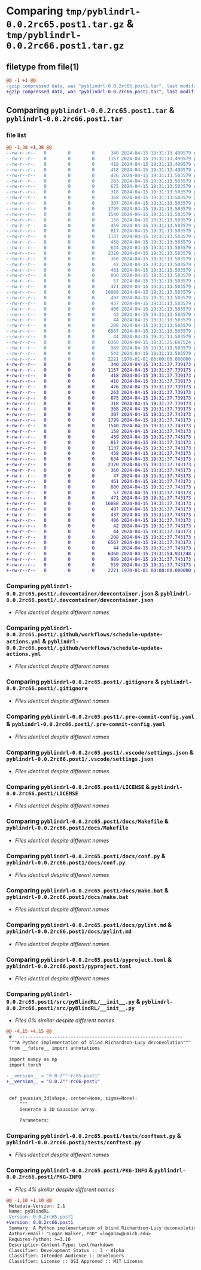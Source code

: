 # Comparing `tmp/pyblindrl-0.0.2rc65.post1.tar.gz` & `tmp/pyblindrl-0.0.2rc66.post1.tar.gz`

## filetype from file(1)

```diff
@@ -1 +1 @@
-gzip compressed data, was "pyblindrl-0.0.2rc65.post1.tar", last modified: Fri Jan  1 00:00:00 2016, max compression
+gzip compressed data, was "pyblindrl-0.0.2rc66.post1.tar", last modified: Fri Jan  1 00:00:00 2016, max compression
```

## Comparing `pyblindrl-0.0.2rc65.post1.tar` & `pyblindrl-0.0.2rc66.post1.tar`

### file list

```diff
@@ -1,38 +1,38 @@
--rw-r--r--   0        0        0      340 2024-04-15 19:31:13.499579 pyblindrl-0.0.2rc65.post1/.devcontainer/Dockerfile
--rw-r--r--   0        0        0     1157 2024-04-15 19:31:13.499579 pyblindrl-0.0.2rc65.post1/.devcontainer/devcontainer.json
--rw-r--r--   0        0        0      418 2024-04-15 19:31:13.499579 pyblindrl-0.0.2rc65.post1/.github/dependabot.yml
--rw-r--r--   0        0        0      418 2024-04-15 19:31:13.499579 pyblindrl-0.0.2rc65.post1/.github/template-sync.yml
--rw-r--r--   0        0        0      476 2024-04-15 19:31:13.503579 pyblindrl-0.0.2rc65.post1/.github/workflows/CI.yml
--rw-r--r--   0        0        0      263 2024-04-15 19:31:13.503579 pyblindrl-0.0.2rc65.post1/.github/workflows/publish.yml
--rw-r--r--   0        0        0      675 2024-04-15 19:31:13.503579 pyblindrl-0.0.2rc65.post1/.github/workflows/schedule-update-actions.yml
--rw-r--r--   0        0        0      318 2024-04-15 19:31:13.503579 pyblindrl-0.0.2rc65.post1/.github/workflows/semantic-pr-check.yml
--rw-r--r--   0        0        0      368 2024-04-15 19:31:13.503579 pyblindrl-0.0.2rc65.post1/.github/workflows/sphinx.yml
--rw-r--r--   0        0        0      307 2024-04-15 19:31:13.503579 pyblindrl-0.0.2rc65.post1/.github/workflows/template-sync.yml
--rw-r--r--   0        0        0     1799 2024-04-15 19:31:13.503579 pyblindrl-0.0.2rc65.post1/.gitignore
--rw-r--r--   0        0        0     1540 2024-04-15 19:31:13.503579 pyblindrl-0.0.2rc65.post1/.pre-commit-config.yaml
--rw-r--r--   0        0        0      158 2024-04-15 19:31:13.503579 pyblindrl-0.0.2rc65.post1/.pypirc
--rw-r--r--   0        0        0      459 2024-04-15 19:31:13.503579 pyblindrl-0.0.2rc65.post1/.vscode/launch.json
--rw-r--r--   0        0        0      817 2024-04-15 19:31:13.503579 pyblindrl-0.0.2rc65.post1/.vscode/settings.json
--rw-r--r--   0        0        0     1137 2024-04-15 19:31:13.503579 pyblindrl-0.0.2rc65.post1/LICENSE
--rw-r--r--   0        0        0      458 2024-04-15 19:31:13.503579 pyblindrl-0.0.2rc65.post1/README.md
--rw-r--r--   0        0        0      634 2024-04-15 19:31:13.503579 pyblindrl-0.0.2rc65.post1/docs/Makefile
--rw-r--r--   0        0        0     2320 2024-04-15 19:31:13.503579 pyblindrl-0.0.2rc65.post1/docs/conf.py
--rw-r--r--   0        0        0      360 2024-04-15 19:31:13.503579 pyblindrl-0.0.2rc65.post1/docs/devcontainer.md
--rw-r--r--   0        0        0       47 2024-04-15 19:31:13.503579 pyblindrl-0.0.2rc65.post1/docs/developer.md
--rw-r--r--   0        0        0      461 2024-04-15 19:31:13.503579 pyblindrl-0.0.2rc65.post1/docs/index.rst
--rw-r--r--   0        0        0      800 2024-04-15 19:31:13.503579 pyblindrl-0.0.2rc65.post1/docs/make.bat
--rw-r--r--   0        0        0       57 2024-04-15 19:31:13.503579 pyblindrl-0.0.2rc65.post1/docs/modules.rst
--rw-r--r--   0        0        0      471 2024-04-15 19:31:13.503579 pyblindrl-0.0.2rc65.post1/docs/pre-commit-config.md
--rw-r--r--   0        0        0    16088 2024-04-15 19:31:13.503579 pyblindrl-0.0.2rc65.post1/docs/pylint.md
--rw-r--r--   0        0        0      497 2024-04-15 19:31:13.503579 pyblindrl-0.0.2rc65.post1/docs/pyproject.md
--rw-r--r--   0        0        0      437 2024-04-15 19:31:13.503579 pyblindrl-0.0.2rc65.post1/docs/python_package.hello_world.rst
--rw-r--r--   0        0        0      406 2024-04-15 19:31:13.503579 pyblindrl-0.0.2rc65.post1/docs/python_package.rst
--rw-r--r--   0        0        0       42 2024-04-15 19:31:13.503579 pyblindrl-0.0.2rc65.post1/docs/requirements.txt
--rw-r--r--   0        0        0       44 2024-04-15 19:31:13.503579 pyblindrl-0.0.2rc65.post1/docs/vscode.md
--rw-r--r--   0        0        0      208 2024-04-15 19:31:13.503579 pyblindrl-0.0.2rc65.post1/docs/workflows.md
--rw-r--r--   0        0        0     6567 2024-04-15 19:31:13.503579 pyblindrl-0.0.2rc65.post1/pyproject.toml
--rw-r--r--   0        0        0       44 2024-04-15 19:31:13.503579 pyblindrl-0.0.2rc65.post1/src/README.md
--rw-r--r--   0        0        0     6360 2024-04-15 19:31:25.687524 pyblindrl-0.0.2rc65.post1/src/pyBlindRL/__init__.py
--rw-r--r--   0        0        0      989 2024-04-15 19:31:13.503579 pyblindrl-0.0.2rc65.post1/tests/conftest.py
--rw-r--r--   0        0        0      543 2024-04-15 19:31:13.503579 pyblindrl-0.0.2rc65.post1/tests/test_methods.py
--rw-r--r--   0        0        0     2221 1970-01-01 00:00:00.000000 pyblindrl-0.0.2rc65.post1/PKG-INFO
+-rw-r--r--   0        0        0      340 2024-04-15 19:31:37.739173 pyblindrl-0.0.2rc66.post1/.devcontainer/Dockerfile
+-rw-r--r--   0        0        0     1157 2024-04-15 19:31:37.739173 pyblindrl-0.0.2rc66.post1/.devcontainer/devcontainer.json
+-rw-r--r--   0        0        0      418 2024-04-15 19:31:37.739173 pyblindrl-0.0.2rc66.post1/.github/dependabot.yml
+-rw-r--r--   0        0        0      418 2024-04-15 19:31:37.739173 pyblindrl-0.0.2rc66.post1/.github/template-sync.yml
+-rw-r--r--   0        0        0      476 2024-04-15 19:31:37.739173 pyblindrl-0.0.2rc66.post1/.github/workflows/CI.yml
+-rw-r--r--   0        0        0      263 2024-04-15 19:31:37.739173 pyblindrl-0.0.2rc66.post1/.github/workflows/publish.yml
+-rw-r--r--   0        0        0      675 2024-04-15 19:31:37.739173 pyblindrl-0.0.2rc66.post1/.github/workflows/schedule-update-actions.yml
+-rw-r--r--   0        0        0      318 2024-04-15 19:31:37.739173 pyblindrl-0.0.2rc66.post1/.github/workflows/semantic-pr-check.yml
+-rw-r--r--   0        0        0      368 2024-04-15 19:31:37.739173 pyblindrl-0.0.2rc66.post1/.github/workflows/sphinx.yml
+-rw-r--r--   0        0        0      307 2024-04-15 19:31:37.743173 pyblindrl-0.0.2rc66.post1/.github/workflows/template-sync.yml
+-rw-r--r--   0        0        0     1799 2024-04-15 19:31:37.743173 pyblindrl-0.0.2rc66.post1/.gitignore
+-rw-r--r--   0        0        0     1540 2024-04-15 19:31:37.743173 pyblindrl-0.0.2rc66.post1/.pre-commit-config.yaml
+-rw-r--r--   0        0        0      158 2024-04-15 19:31:37.743173 pyblindrl-0.0.2rc66.post1/.pypirc
+-rw-r--r--   0        0        0      459 2024-04-15 19:31:37.743173 pyblindrl-0.0.2rc66.post1/.vscode/launch.json
+-rw-r--r--   0        0        0      817 2024-04-15 19:31:37.743173 pyblindrl-0.0.2rc66.post1/.vscode/settings.json
+-rw-r--r--   0        0        0     1137 2024-04-15 19:31:37.743173 pyblindrl-0.0.2rc66.post1/LICENSE
+-rw-r--r--   0        0        0      458 2024-04-15 19:31:37.743173 pyblindrl-0.0.2rc66.post1/README.md
+-rw-r--r--   0        0        0      634 2024-04-15 19:31:37.743173 pyblindrl-0.0.2rc66.post1/docs/Makefile
+-rw-r--r--   0        0        0     2320 2024-04-15 19:31:37.743173 pyblindrl-0.0.2rc66.post1/docs/conf.py
+-rw-r--r--   0        0        0      360 2024-04-15 19:31:37.743173 pyblindrl-0.0.2rc66.post1/docs/devcontainer.md
+-rw-r--r--   0        0        0       47 2024-04-15 19:31:37.743173 pyblindrl-0.0.2rc66.post1/docs/developer.md
+-rw-r--r--   0        0        0      461 2024-04-15 19:31:37.743173 pyblindrl-0.0.2rc66.post1/docs/index.rst
+-rw-r--r--   0        0        0      800 2024-04-15 19:31:37.743173 pyblindrl-0.0.2rc66.post1/docs/make.bat
+-rw-r--r--   0        0        0       57 2024-04-15 19:31:37.743173 pyblindrl-0.0.2rc66.post1/docs/modules.rst
+-rw-r--r--   0        0        0      471 2024-04-15 19:31:37.743173 pyblindrl-0.0.2rc66.post1/docs/pre-commit-config.md
+-rw-r--r--   0        0        0    16088 2024-04-15 19:31:37.743173 pyblindrl-0.0.2rc66.post1/docs/pylint.md
+-rw-r--r--   0        0        0      497 2024-04-15 19:31:37.743173 pyblindrl-0.0.2rc66.post1/docs/pyproject.md
+-rw-r--r--   0        0        0      437 2024-04-15 19:31:37.743173 pyblindrl-0.0.2rc66.post1/docs/python_package.hello_world.rst
+-rw-r--r--   0        0        0      406 2024-04-15 19:31:37.743173 pyblindrl-0.0.2rc66.post1/docs/python_package.rst
+-rw-r--r--   0        0        0       42 2024-04-15 19:31:37.743173 pyblindrl-0.0.2rc66.post1/docs/requirements.txt
+-rw-r--r--   0        0        0       44 2024-04-15 19:31:37.743173 pyblindrl-0.0.2rc66.post1/docs/vscode.md
+-rw-r--r--   0        0        0      208 2024-04-15 19:31:37.743173 pyblindrl-0.0.2rc66.post1/docs/workflows.md
+-rw-r--r--   0        0        0     6567 2024-04-15 19:31:37.743173 pyblindrl-0.0.2rc66.post1/pyproject.toml
+-rw-r--r--   0        0        0       44 2024-04-15 19:31:37.743173 pyblindrl-0.0.2rc66.post1/src/README.md
+-rw-r--r--   0        0        0     6360 2024-04-15 19:31:54.931248 pyblindrl-0.0.2rc66.post1/src/pyBlindRL/__init__.py
+-rw-r--r--   0        0        0      989 2024-04-15 19:31:37.743173 pyblindrl-0.0.2rc66.post1/tests/conftest.py
+-rw-r--r--   0        0        0      559 2024-04-15 19:31:37.743173 pyblindrl-0.0.2rc66.post1/tests/test_methods.py
+-rw-r--r--   0        0        0     2221 1970-01-01 00:00:00.000000 pyblindrl-0.0.2rc66.post1/PKG-INFO
```

### Comparing `pyblindrl-0.0.2rc65.post1/.devcontainer/devcontainer.json` & `pyblindrl-0.0.2rc66.post1/.devcontainer/devcontainer.json`

 * *Files identical despite different names*

### Comparing `pyblindrl-0.0.2rc65.post1/.github/workflows/schedule-update-actions.yml` & `pyblindrl-0.0.2rc66.post1/.github/workflows/schedule-update-actions.yml`

 * *Files identical despite different names*

### Comparing `pyblindrl-0.0.2rc65.post1/.gitignore` & `pyblindrl-0.0.2rc66.post1/.gitignore`

 * *Files identical despite different names*

### Comparing `pyblindrl-0.0.2rc65.post1/.pre-commit-config.yaml` & `pyblindrl-0.0.2rc66.post1/.pre-commit-config.yaml`

 * *Files identical despite different names*

### Comparing `pyblindrl-0.0.2rc65.post1/.vscode/settings.json` & `pyblindrl-0.0.2rc66.post1/.vscode/settings.json`

 * *Files identical despite different names*

### Comparing `pyblindrl-0.0.2rc65.post1/LICENSE` & `pyblindrl-0.0.2rc66.post1/LICENSE`

 * *Files identical despite different names*

### Comparing `pyblindrl-0.0.2rc65.post1/docs/Makefile` & `pyblindrl-0.0.2rc66.post1/docs/Makefile`

 * *Files identical despite different names*

### Comparing `pyblindrl-0.0.2rc65.post1/docs/conf.py` & `pyblindrl-0.0.2rc66.post1/docs/conf.py`

 * *Files identical despite different names*

### Comparing `pyblindrl-0.0.2rc65.post1/docs/make.bat` & `pyblindrl-0.0.2rc66.post1/docs/make.bat`

 * *Files identical despite different names*

### Comparing `pyblindrl-0.0.2rc65.post1/docs/pylint.md` & `pyblindrl-0.0.2rc66.post1/docs/pylint.md`

 * *Files identical despite different names*

### Comparing `pyblindrl-0.0.2rc65.post1/pyproject.toml` & `pyblindrl-0.0.2rc66.post1/pyproject.toml`

 * *Files identical despite different names*

### Comparing `pyblindrl-0.0.2rc65.post1/src/pyBlindRL/__init__.py` & `pyblindrl-0.0.2rc66.post1/src/pyBlindRL/__init__.py`

 * *Files 0% similar despite different names*

```diff
@@ -4,15 +4,15 @@
 #   -------------------------------------------------------------
 """A Python implementation of blind Richardson-Lucy deconvolution"""
 from __future__ import annotations
 
 import numpy as np
 import torch
 
-__version__ = "0.0.2""-rc65-post1"
+__version__ = "0.0.2""-rc66-post1"
 
 
 def gaussian_3d(shape, center=None, sigma=None):
     """
     Generate a 3D Gaussian array.
 
     Parameters:
```

### Comparing `pyblindrl-0.0.2rc65.post1/tests/conftest.py` & `pyblindrl-0.0.2rc66.post1/tests/conftest.py`

 * *Files identical despite different names*

### Comparing `pyblindrl-0.0.2rc65.post1/PKG-INFO` & `pyblindrl-0.0.2rc66.post1/PKG-INFO`

 * *Files 4% similar despite different names*

```diff
@@ -1,10 +1,10 @@
 Metadata-Version: 2.1
 Name: pyBlindRL
-Version: 0.0.2rc65.post1
+Version: 0.0.2rc66.post1
 Summary: A Python implementation of blind Richardson-Lucy deconvolution
 Author-email: "Logan Walker, PhD" <loganaw@umich.edu>
 Requires-Python: >=3.10
 Description-Content-Type: text/markdown
 Classifier: Development Status :: 3 - Alpha
 Classifier: Intended Audience :: Developers
 Classifier: License :: OSI Approved :: MIT License
```

